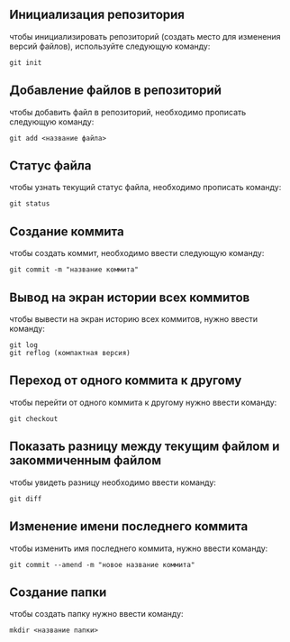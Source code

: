 ## Инициализация репозитория

чтобы инициализировать репозиторий (создать место для изменения версий файлов),
используйте следующую команду: 

```
git init
```
## Добавление файлов в репозиторий

чтобы добавить файл в репозиторий, необходимо прописать следующую команду:
```
git add <название файла>
```
## Статус файла

чтобы узнать текущий статус файла, необходимо прописать команду:
```
git status
```
## Создание коммита

чтобы создать коммит, необходимо ввести следующую команду:
```
git commit -m "название коммита"
```
## Вывод на экран истории всех коммитов

чтобы вывести на экран историю всех коммитов, нужно ввести команду:
```
git log
git reflog (компактная версия)
```
## Переход от одного коммита к другому

чтобы перейти от одного коммита к другому нужно ввести команду:
```
git checkout
```
## Показать разницу между текущим файлом и закоммиченным файлом

чтобы увидеть разницу необходимо ввести команду:
```
git diff
```

## Изменение имени последнего коммита

чтобы изменить имя последнего коммита, нужно ввести команду:
```
git commit --amend -m "новое название коммита"
```

## Создание папки

чтобы создать папку нужно ввести команду:

```
mkdir <название папки>
```